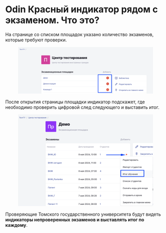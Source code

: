 # Odin Красный индикатор рядом с экзаменом. Что это?

На странице со списком площадок указано количество экзаменов, которые требуют проверки.

<figure><img src="../.gitbook/assets/image (179).png" alt=""><figcaption></figcaption></figure>

После открытия страницы площадки индикатор подскажет, где необходимо проверить цифровой след следующего и выставить итог.&#x20;

<figure><img src="../.gitbook/assets/image (180).png" alt=""><figcaption></figcaption></figure>

Проверяющие  Томского государственного университета будут видеть **индикаторы непроверенных экзаменов и выставлять итог по каждому**.&#x20;
